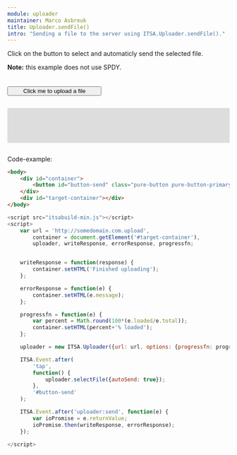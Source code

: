 ```yaml
---
module: uploader
maintainer: Marco Asbreuk
title: Uploader.sendFile()
intro: "Sending a file to the server using ITSA.Uploader.sendFile()."
---
```


<style type="text/css">
    #container {
        margin: 2em 0;
        min-height: 2em;
    }
    #container button {
        margin-top: 0.5em;
        min-width: 16em;
    }
    #target-container {
        margin: 2em 0;
        padding: 1em;
        min-height: 3.6em;
        background-color: #ddd;
    }
</style>

Click on the button to select and automaticly send the selected file.

**Note:** this example does not use SPDY.

<div id="container">
    <button id="button-send" class="pure-button pure-button-primary pure-button-bordered">Click me to upload a file</button>
</div>
<div id="target-container"></div>

Code-example:

```html
<body>
    <div id="container">
        <button id="button-send" class="pure-button pure-button-primary pure-button-bordered">Click me to upload a file</button>
    </div>
    <div id="target-container"></div>
</body>
```

```js
<script src="itsabuild-min.js"></script>
<script>
    var url = 'http://somedomain.com.upload',
        container = document.getElement('#target-container'),
        uploader, writeResponse, errorResponse, progressfn;


    writeResponse = function(response) {
        container.setHTML('Finished uploading');
    };

    errorResponse = function(e) {
        container.setHTML(e.message);
    };

    progressfn = function(e) {
        var percent = Math.round(100*(e.loaded/e.total));
        container.setHTML(percent+'% loaded');
    };

    uploader = new ITSA.Uploader({url: url, options: {progressfn: progressfn}});

    ITSA.Event.after(
        'tap',
        function() {
            uploader.selectFile({autoSend: true});
        },
        '#button-send'
    );

    ITSA.Event.after('uploader:send', function(e) {
        var ioPromise = e.returnValue;
        ioPromise.then(writeResponse, errorResponse);
    });

</script>
```

<script src="../../dist/itsabuild-min.js"></script>
<script>
    var url = 'http://newsite.matrix-wijnen.nl/procesimage',
        container = document.getElement('#target-container'),
        uploader, writeResponse, errorResponse, progressfn;


    writeResponse = function(response) {
        container.setHTML('Finished uploading');
    };

    errorResponse = function(e) {
        container.setHTML(e.message);
    };

    progressfn = function(e) {
        var percent = Math.round(100*(e.loaded/e.total));
        container.setHTML(percent+'% loaded');
    };

    uploader = new ITSA.Uploader({url: url, options: {progressfn: progressfn}});

    ITSA.Event.after(
        'tap',
        function() {
            uploader.selectFile({autoSend: true});
        },
        '#button-send'
    );

    ITSA.Event.after('uploader:send', function(e) {
        var ioPromise = e.returnValue;
        ioPromise.then(writeResponse, errorResponse);
    });

</script>